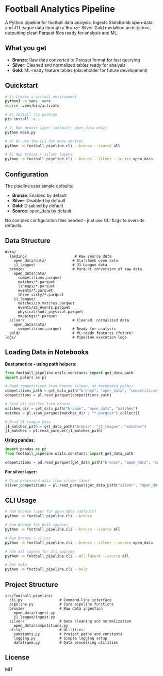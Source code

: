 # Football Analytics Pipeline

A Python pipeline for football data analysis. Ingests StatsBomb open-data and J1 League data through a Bronze-Silver-Gold medallion architecture, outputting clean Parquet files ready for analysis and ML.

## What you get
- **Bronze**: Raw data converted to Parquet format for fast querying
- **Silver**: Cleaned and normalized tables ready for analysis  
- **Gold**: ML-ready feature tables (placeholder for future development)

## Quickstart

```bash
# 1) Create a virtual environment
python3 -m venv .venv
source .venv/bin/activate

# 2) Install the package
pip install -e .

# 3) Run bronze layer (default: open_data only)
python main.py

# 4) Or use the CLI for more control
python -m football_pipeline.cli --bronze --source all

# 5) Run bronze + silver layers
python -m football_pipeline.cli --bronze --silver --source open_data
```

## Configuration

The pipeline uses simple defaults:
- **Bronze**: Enabled by default
- **Silver**: Disabled by default  
- **Gold**: Disabled by default
- **Source**: open_data by default

No complex configuration files needed - just use CLI flags to override defaults.

## Data Structure

```
data/
  landing/                      # Raw source data
    open_data/data/            # StatsBomb open data
    j1_league/                 # J1 League data
  bronze/                      # Parquet conversion of raw data
    open_data/data/
      competitions.parquet
      matches/*.parquet
      lineups/*.parquet  
      events/*.parquet
      three-sixty/*.parquet
    j1_league/
      matches/sb_matches.parquet
      events/sb_events.parquet
      physical/hudl_physical.parquet
      mappings/*.parquet
  silver/                      # Cleaned, normalized data
    open_data/data/
      competitions.parquet     # Ready for analysis
  gold/                        # ML-ready features (future)
logs/                          # Pipeline execution logs
```

## Loading Data in Notebooks

**Best practice - using path helpers:**
```python
from football_pipeline.utils.constants import get_data_path
import polars as pl

# Read competitions from bronze (clean, no hardcoded paths)
competitions_path = get_data_path("bronze", "open_data", "competitions")
competitions = pl.read_parquet(competitions_path)

# Read all matches from bronze
matches_dir = get_data_path("bronze", "open_data", "matches")
matches = pl.scan_parquet(matches_dir / "*.parquet").collect()

# Read J1 League data
j1_matches_path = get_data_path("bronze", "j1_league", "matches")
j1_matches = pl.read_parquet(j1_matches_path)
```

**Using pandas:**
```python
import pandas as pd
from football_pipeline.utils.constants import get_data_path

competitions = pd.read_parquet(get_data_path("bronze", "open_data", "competitions"))
```

**For silver layer:**
```python
# Read processed data from silver layer
silver_competitions = pl.read_parquet(get_data_path("silver", "open_data", "competitions"))
```

## CLI Usage

```bash
# Run bronze layer for open_data (default)
python -m football_pipeline.cli --bronze

# Run bronze for both sources
python -m football_pipeline.cli --bronze --source all

# Run bronze + silver
python -m football_pipeline.cli --bronze --silver --source open_data

# Run all layers for all sources
python -m football_pipeline.cli --all-layers --source all

# Get help
python -m football_pipeline.cli --help
```

## Project Structure

```
src/football_pipeline/
  cli.py                 # Command-line interface
  pipeline.py            # Core pipeline functions
  bronze/                # Raw data ingestion
    open_data/ingest.py
    j1_league/ingest.py
  silver/                # Data cleaning and normalization
    open_data/competitions.py
  utils/                 # Utilities
    constants.py         # Project paths and constants
    logging.py           # Simple logging setup
    dataframe.py         # Data processing utilities
```

## License
MIT
